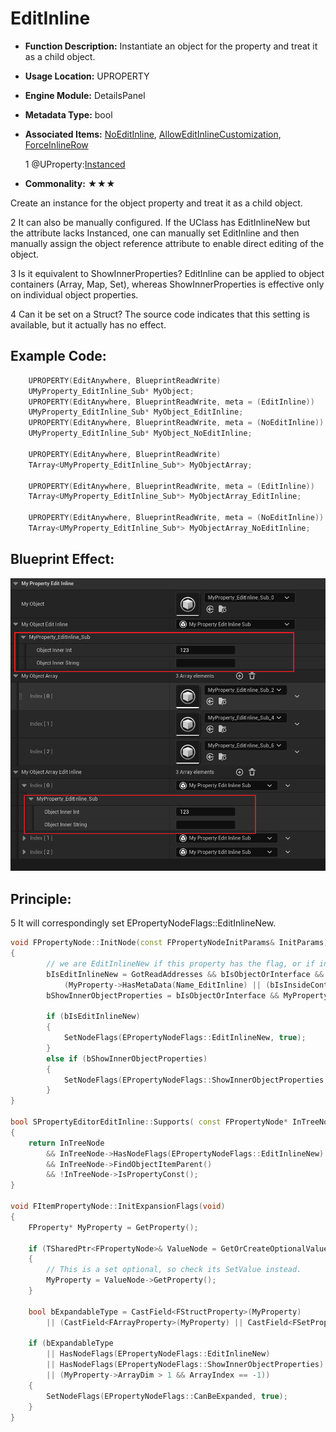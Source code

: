# EditInline

- **Function Description:** Instantiate an object for the property and treat it as a child object.

- **Usage Location:** UPROPERTY

- **Engine Module:** DetailsPanel

- **Metadata Type:** bool

- **Associated Items:** [NoEditInline](../NoEditInline.md), [AllowEditInlineCustomization](../AllowEditInlineCustomization/AllowEditInlineCustomization.md), [ForceInlineRow](../ForceInlineRow/ForceInlineRow.md)

  1	@UProperty:[Instanced](../../../Specifier/UPROPERTY/Instance/Instanced/Instanced.md)

- **Commonality:** ★★★

Create an instance for the object property and treat it as a child object.

2	It can also be manually configured. If the UClass has EditInlineNew but the attribute lacks Instanced, one can manually set EditInline and then manually assign the object reference attribute to enable direct editing of the object.

3	Is it equivalent to ShowInnerProperties? EditInline can be applied to object containers (Array, Map, Set), whereas ShowInnerProperties is effective only on individual object properties.

4	Can it be set on a Struct? The source code indicates that this setting is available, but it actually has no effect.

## Example Code:

```cpp
	UPROPERTY(EditAnywhere, BlueprintReadWrite)
	UMyProperty_EditInline_Sub* MyObject;
	UPROPERTY(EditAnywhere, BlueprintReadWrite, meta = (EditInline))
	UMyProperty_EditInline_Sub* MyObject_EditInline;
	UPROPERTY(EditAnywhere, BlueprintReadWrite, meta = (NoEditInline))
	UMyProperty_EditInline_Sub* MyObject_NoEditInline;

	UPROPERTY(EditAnywhere, BlueprintReadWrite)
	TArray<UMyProperty_EditInline_Sub*> MyObjectArray;

	UPROPERTY(EditAnywhere, BlueprintReadWrite, meta = (EditInline))
	TArray<UMyProperty_EditInline_Sub*> MyObjectArray_EditInline;

	UPROPERTY(EditAnywhere, BlueprintReadWrite, meta = (NoEditInline))
	TArray<UMyProperty_EditInline_Sub*> MyObjectArray_NoEditInline;
```

## Blueprint Effect:

![Untitled](Untitled.png)

## Principle:

5	It will correspondingly set EPropertyNodeFlags::EditInlineNew.

```cpp
void FPropertyNode::InitNode(const FPropertyNodeInitParams& InitParams)
{
		// we are EditInlineNew if this property has the flag, or if inside a container that has the flag.
		bIsEditInlineNew = GotReadAddresses && bIsObjectOrInterface && !MyProperty->HasMetaData(Name_NoEditInline) &&
			(MyProperty->HasMetaData(Name_EditInline) || (bIsInsideContainer && OwnerProperty->HasMetaData(Name_EditInline)));
		bShowInnerObjectProperties = bIsObjectOrInterface && MyProperty->HasMetaData(Name_ShowInnerProperties);

		if (bIsEditInlineNew)
		{
			SetNodeFlags(EPropertyNodeFlags::EditInlineNew, true);
		}
		else if (bShowInnerObjectProperties)
		{
			SetNodeFlags(EPropertyNodeFlags::ShowInnerObjectProperties, true);
		}
}

bool SPropertyEditorEditInline::Supports( const FPropertyNode* InTreeNode, int32 InArrayIdx )
{
	return InTreeNode
		&& InTreeNode->HasNodeFlags(EPropertyNodeFlags::EditInlineNew)
		&& InTreeNode->FindObjectItemParent()
		&& !InTreeNode->IsPropertyConst();
}

void FItemPropertyNode::InitExpansionFlags(void)
{
	FProperty* MyProperty = GetProperty();

	if (TSharedPtr<FPropertyNode>& ValueNode = GetOrCreateOptionalValueNode())
	{
		// This is a set optional, so check its SetValue instead.
		MyProperty = ValueNode->GetProperty();
	}

	bool bExpandableType = CastField<FStructProperty>(MyProperty)
		|| (CastField<FArrayProperty>(MyProperty) || CastField<FSetProperty>(MyProperty) || CastField<FMapProperty>(MyProperty));

	if (bExpandableType
		|| HasNodeFlags(EPropertyNodeFlags::EditInlineNew)
		|| HasNodeFlags(EPropertyNodeFlags::ShowInnerObjectProperties)
		|| (MyProperty->ArrayDim > 1 && ArrayIndex == -1))
	{
		SetNodeFlags(EPropertyNodeFlags::CanBeExpanded, true);
	}
}
```